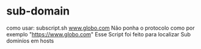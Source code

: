 # sub-domain
como usar:
subscript.sh www.globo.com
Não ponha o protocolo como por exemplo "https://www.globo.com"
Esse Script foi feito para localizar Sub dominíos em hosts
